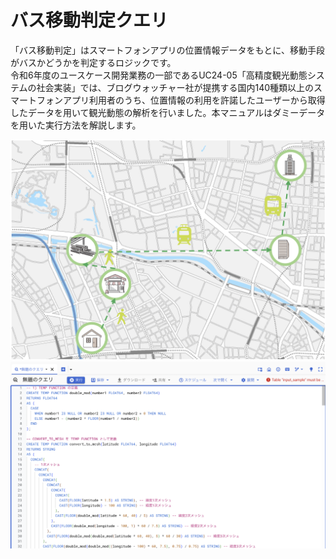 # バス移動判定クエリ

「バス移動判定」はスマートフォンアプリの位置情報データをもとに、移動手段がバスかどうかを判定するロジックです。<br>
令和6年度のユースケース開発業務の一部であるUC24-05「高精度観光動態システムの社会実装」では、ブログウォッチャー社が提携する国内140種類以上のスマートフォンアプリ利用者のうち、位置情報の利用を許諾したユーザーから取得したデータを用いて観光動態の解析を行いました。本マニュアルはダミーデータを用いた実行方法を解説します。<br>

![](resources/thumbnail_1.png)
![](resources/thumbnail_2.png)